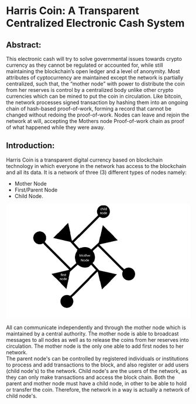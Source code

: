 # Harris Coin: A Transparent Centralized Electronic Cash System
## Abstract:
This electronic cash will try to solve governmental issues towards crypto currency as they cannot be regulated or accounted for, while still maintaining the blockchain’s open ledger and a level of anonymity. Most attributes of cyptocurrency are maintained except the network is partially centralized, such that, the “mother node” with power to distribute the coin from her reserves is control by a centralized body unlike other crypto currencies which can be mined to put the coin in circulation. Like bitcoin, the network processes signed transaction by hashing them into an ongoing chain of hash-based proof-of-work, forming a record that cannot be changed without redoing the proof-of-work. Nodes can leave and rejoin the network at will, accepting the Mothers node Proof-of-work chain as proof of what happened while they were away.
## Introduction:
Harris Coin is a transparent digital currency based on blockchain technology in which everyone in the network has access to the blockchain and all its data. It is a network of three (3) different types of nodes namely: 
* Mother Node
* First/Parent Node
* Child Node.

![Harris Network](data/HRC-Network.png)

All can communicate independently and through the mother node which is maintained by a central authority. The mother node is able to broadcast messages to all nodes as well as to release the coins from her reserves into circulation. The mother node is the only one able to add first nodes to her network.                                                                                                                         
The parent node's can be controlled by registered individuals or institutions to process and add transactions to the block, and also register or add users (child node's) to the network. Child node's are the users of the network, as they can only make transactions and access the block chain. Both the parent and mother node must have a child node, in other to be able to hold or transfer the coin. Therefore, the network in a way is actually a network of child node's.
